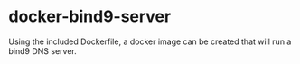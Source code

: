 # docker-bind9-server 

Using the included Dockerfile, a docker image can be created that will run a bind9 DNS server.